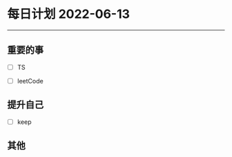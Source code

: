 #  每日计划 2022-06-13
---
## 重要的事
- [ ]  TS
- [ ]  leetCode




## 提升自己
- [ ]  keep
  



## 其他








